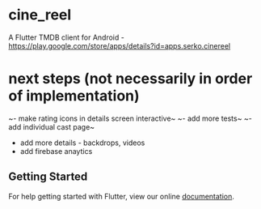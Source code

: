 # cine_reel

A Flutter TMDB client for Android - https://play.google.com/store/apps/details?id=apps.serko.cinereel

# next steps (not necessarily in order of implementation)
~- make rating icons in details screen interactive~
~- add more tests~
~- add individual cast page~
- add more details - backdrops, videos
- add firebase anaytics


## Getting Started

For help getting started with Flutter, view our online
[documentation](https://flutter.io/).
